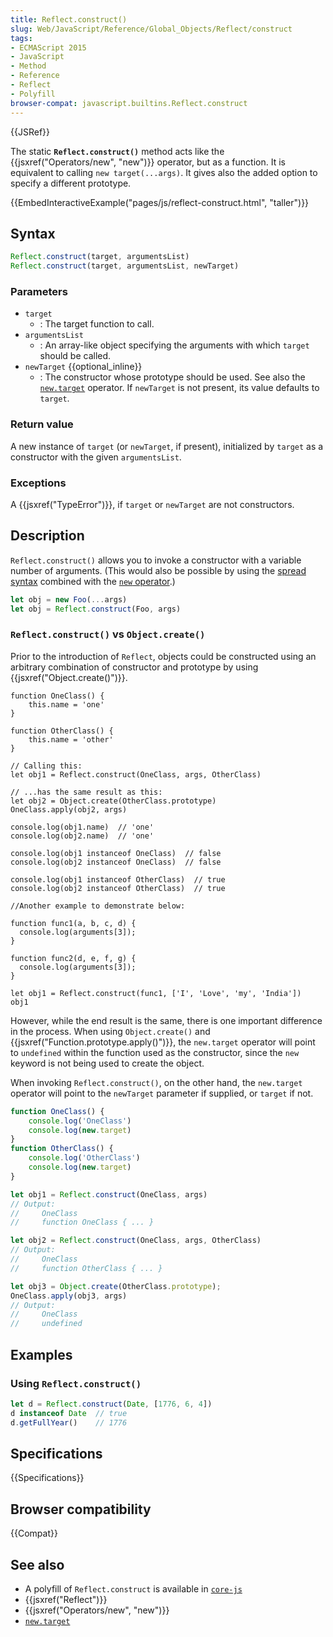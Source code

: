 ```yaml
---
title: Reflect.construct()
slug: Web/JavaScript/Reference/Global_Objects/Reflect/construct
tags:
- ECMAScript 2015
- JavaScript
- Method
- Reference
- Reflect
- Polyfill
browser-compat: javascript.builtins.Reflect.construct
---
```

{{JSRef}}

The static **`Reflect.construct()`** method acts like the
{{jsxref("Operators/new", "new")}} operator, but as a function. It is
equivalent to calling `new target(...args)`. It gives also the added option to
specify a different prototype.

{{EmbedInteractiveExample("pages/js/reflect-construct.html", "taller")}}

## Syntax

```js
Reflect.construct(target, argumentsList)
Reflect.construct(target, argumentsList, newTarget)
```

### Parameters

*   `target`
    *   : The target function to call.
*   `argumentsList`
    *   : An array-like object specifying the arguments with which `target` should
        be called.
*   `newTarget` {{optional_inline}}
    *   : The constructor whose prototype should be used. See also the
        [`new.target`](/en-US/docs/Web/JavaScript/Reference/Operators/new.target)
        operator. If `newTarget` is not present, its value defaults to `target`.

### Return value

A new instance of `target` (or `newTarget`, if present), initialized by `target`
as a constructor with the given `argumentsList`.

### Exceptions

A {{jsxref("TypeError")}}, if `target` or `newTarget` are not
constructors.

## Description

`Reflect.construct()` allows you to invoke a constructor with a variable number
of arguments. (This would also be possible by using the
[spread syntax](/en-US/docs/Web/JavaScript/Reference/Operators/Spread_syntax)
combined with the
[`new` operator](/en-US/docs/Web/JavaScript/Reference/Operators/new).)

```js
let obj = new Foo(...args)
let obj = Reflect.construct(Foo, args)
```

### `Reflect.construct()` vs `Object.create()`

Prior to the introduction of `Reflect`, objects could be constructed using an
arbitrary combination of constructor and prototype by using
{{jsxref("Object.create()")}}.

    function OneClass() {
        this.name = 'one'
    }

    function OtherClass() {
        this.name = 'other'
    }

    // Calling this:
    let obj1 = Reflect.construct(OneClass, args, OtherClass)

    // ...has the same result as this:
    let obj2 = Object.create(OtherClass.prototype)
    OneClass.apply(obj2, args)

    console.log(obj1.name)  // 'one'
    console.log(obj2.name)  // 'one'

    console.log(obj1 instanceof OneClass)  // false
    console.log(obj2 instanceof OneClass)  // false

    console.log(obj1 instanceof OtherClass)  // true
    console.log(obj2 instanceof OtherClass)  // true

    //Another example to demonstrate below:

    function func1(a, b, c, d) {
      console.log(arguments[3]);
    }

    function func2(d, e, f, g) {
      console.log(arguments[3]);
    }

    let obj1 = Reflect.construct(func1, ['I', 'Love', 'my', 'India'])
    obj1

However, while the end result is the same, there is one important difference in
the process. When using `Object.create()` and
{{jsxref("Function.prototype.apply()")}}, the `new.target` operator
will point to `undefined` within the function used as the constructor, since the
`new` keyword is not being used to create the object.

When invoking `Reflect.construct()`, on the other hand, the `new.target`
operator will point to the `newTarget` parameter if supplied, or `target` if
not.

```js
function OneClass() {
    console.log('OneClass')
    console.log(new.target)
}
function OtherClass() {
    console.log('OtherClass')
    console.log(new.target)
}

let obj1 = Reflect.construct(OneClass, args)
// Output:
//     OneClass
//     function OneClass { ... }

let obj2 = Reflect.construct(OneClass, args, OtherClass)
// Output:
//     OneClass
//     function OtherClass { ... }

let obj3 = Object.create(OtherClass.prototype);
OneClass.apply(obj3, args)
// Output:
//     OneClass
//     undefined
```

## Examples

### Using `Reflect.construct()`

```js
let d = Reflect.construct(Date, [1776, 6, 4])
d instanceof Date  // true
d.getFullYear()    // 1776
```

## Specifications

{{Specifications}}

## Browser compatibility

{{Compat}}

## See also

*   A polyfill of `Reflect.construct` is available in
    [`core-js`](https://github.com/zloirock/core-js#ecmascript-reflect)
*   {{jsxref("Reflect")}}
*   {{jsxref("Operators/new", "new")}}
*   [`new.target`](/en-US/docs/Web/JavaScript/Reference/Operators/new.target)
